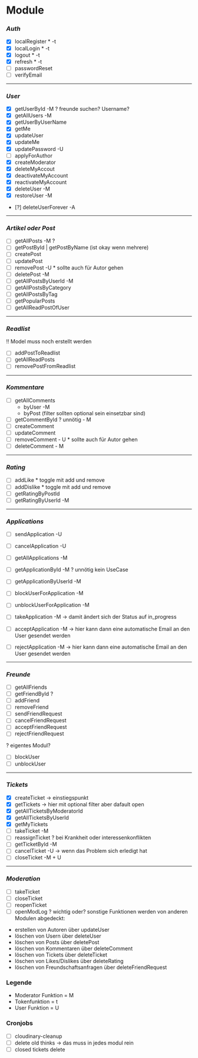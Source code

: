 # Module

### _Auth_

- [x] localRegister \* -t
- [x] localLogin \* -t
- [x] logout \* -t
- [x] refresh \* -t
- [ ] passwordReset
- [ ] verifyEmail

---

### _User_

- [x] getUserById -M ? freunde suchen? Username?
- [x] getAllUsers -M
- [x] getUserByUserName
- [x] getMe
- [x] updateUser
- [x] updateMe
- [x] updatePassword -U
- [ ] applyForAuthor
- [x] createModerator
- [x] deleteMyAccout
- [x] deactivateMyAccount
- [x] reactivateMyAccount
- [x] deleteUser -M
- [x] restoreUser -M
- [?] deleteUserForever -A

---

### _Artikel oder Post_

- [ ] getAllPosts -M ?
- [ ] getPostById | getPostByName (ist okay wenn mehrere)
- [ ] createPost
- [ ] updatePost
- [ ] removePost -U \* sollte auch für Autor gehen
- [ ] deletePost -M
- [ ] getAllPostsByUserId -M
- [ ] getAllPostsByCategory
- [ ] getAllPostsByTag
- [ ] getPopularPosts
- [ ] getAllReadPostOfUser

---

### _Readlist_

!! Model muss noch erstellt werden

- [ ] addPostToReadlist
- [ ] getAllReadPosts
- [ ] removePostFromReadlist

---

### _Kommentare_

- [ ] getAllComments
  - byUser -M
  - byPost (filter sollten optional sein einsetzbar sind)
- [ ] getCommentById ? unnötig - M
- [ ] createComment
- [ ] updateComment
- [ ] removeComment - U \* sollte auch für Autor gehen
- [ ] deleteComment - M

---

### _Rating_

- [ ] addLike \* toggle mit add und remove
- [ ] addDislike \* toggle mit add und remove
- [ ] getRatingByPostId
- [ ] getRatingByUserId -M

---

### _Applications_

- [ ] sendApplication -U
- [ ] cancelApplication -U
- [ ] getAllApplications -M
- [ ] getApplicationById -M ? unnötig kein UseCase
- [ ] getApplicationByUserId -M
- [ ] blockUserForApplication -M
- [ ] unblockUserForApplication -M

- [ ] takeApplication -M -> damit ändert sich der Status auf in_progress
- [ ] acceptApplication -M -> hier kann dann eine automatische Email an den User gesendet werden
- [ ] rejectApplication -M -> hier kann dann eine automatische Email an den User gesendet werden

---

### _Freunde_

- [ ] getAllFriends
- [ ] getFriendById ?
- [ ] addFriend
- [ ] removeFriend
- [ ] sendFriendRequest
- [ ] cancelFriendRequest
- [ ] acceptFriendRequest
- [ ] rejectFriendRequest

? eigentes Modul?

- [ ] blockUser
- [ ] unblockUser

---

### _Tickets_

- [x] createTicket -> einstiegspunkt
- [x] getTickets -> hier mit optional filter aber dafault open
- [x] getAllTicketsByModeratorId
- [x] getAllTicketsByUserId
- [x] getMyTickets
- [ ] takeTicket -M
- [ ] reassignTicket ? bei Krankheit oder interessenkonflikten
- [ ] getTicketById -M
- [ ] cancelTicket -U -> wenn das Problem sich erledigt hat
- [ ] closeTicket -M + U

---

### _Moderation_

- [ ] takeTicket
- [ ] closeTicket
- [ ] reopenTicket
- [ ] openModLog ? wichtig oder?
      sonstige Funktionen werden von anderen Modulen abgedeckt:
- erstellen von Autoren über updateUser
- löschen von Usern über deleteUser
- löschen von Posts über deletePost
- löschen von Kommentaren über deleteComment
- löschen von Tickets über deleteTicket
- löschen von Likes/Dislikes über deleteRating
- löschen von Freundschaftsanfragen über deleteFriendRequest

### Legende

- Moderator Funktion = M
- Tokenfunktion = t
- User Funktion = U

### Cronjobs

- [ ] cloudinary-cleanup
- [ ] delete old thinks -> das muss in jedes modul rein
- [ ] closed tickets delete
